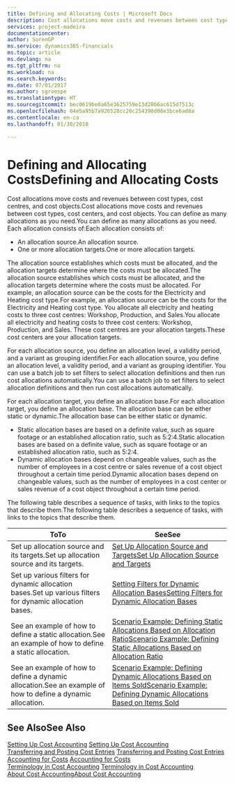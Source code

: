 ```yaml
---
title: Defining and Allocating Costs | Microsoft Docs
description: Cost allocations move costs and revenues between cost types, cost centres, and cost objects. You can define as many allocations as you need.
services: project-madeira
documentationcenter: 
author: SorenGP
ms.service: dynamics365-financials
ms.topic: article
ms.devlang: na
ms.tgt_pltfrm: na
ms.workload: na
ms.search.keywords: 
ms.date: 07/01/2017
ms.author: sgroespe
ms.translationtype: HT
ms.sourcegitcommit: bec0619be0a65e3625759e13d2866ac615d7513c
ms.openlocfilehash: 04e5a95b7a926528cc26c254390d08e3bce6ad8a
ms.contentlocale: en-ca
ms.lasthandoff: 01/30/2018

---
```

# <a name="defining-and-allocating-costs"></a><span data-ttu-id="a0607-104">Defining and Allocating Costs</span><span class="sxs-lookup"><span data-stu-id="a0607-104">Defining and Allocating Costs</span></span>
<span data-ttu-id="a0607-105">Cost allocations move costs and revenues between cost types, cost centres, and cost objects.</span><span class="sxs-lookup"><span data-stu-id="a0607-105">Cost allocations move costs and revenues between cost types, cost centers, and cost objects.</span></span> <span data-ttu-id="a0607-106">You can define as many allocations as you need.</span><span class="sxs-lookup"><span data-stu-id="a0607-106">You can define as many allocations as you need.</span></span> <span data-ttu-id="a0607-107">Each allocation consists of:</span><span class="sxs-lookup"><span data-stu-id="a0607-107">Each allocation consists of:</span></span>  

-   <span data-ttu-id="a0607-108">An allocation source.</span><span class="sxs-lookup"><span data-stu-id="a0607-108">An allocation source.</span></span>  
-   <span data-ttu-id="a0607-109">One or more allocation targets.</span><span class="sxs-lookup"><span data-stu-id="a0607-109">One or more allocation targets.</span></span>  

<span data-ttu-id="a0607-110">The allocation source establishes which costs must be allocated, and the allocation targets determine where the costs must be allocated.</span><span class="sxs-lookup"><span data-stu-id="a0607-110">The allocation source establishes which costs must be allocated, and the allocation targets determine where the costs must be allocated.</span></span> <span data-ttu-id="a0607-111">For example, an allocation source can be the costs for the Electricity and Heating cost type.</span><span class="sxs-lookup"><span data-stu-id="a0607-111">For example, an allocation source can be the costs for the Electricity and Heating cost type.</span></span> <span data-ttu-id="a0607-112">You allocate all electricity and heating costs to three cost centres: Workshop, Production, and Sales.</span><span class="sxs-lookup"><span data-stu-id="a0607-112">You allocate all electricity and heating costs to three cost centers: Workshop, Production, and Sales.</span></span> <span data-ttu-id="a0607-113">These cost centres are your allocation targets.</span><span class="sxs-lookup"><span data-stu-id="a0607-113">These cost centers are your allocation targets.</span></span>  

<span data-ttu-id="a0607-114">For each allocation source, you define an allocation level, a validity period, and a variant as grouping identifier.</span><span class="sxs-lookup"><span data-stu-id="a0607-114">For each allocation source, you define an allocation level, a validity period, and a variant as grouping identifier.</span></span> <span data-ttu-id="a0607-115">You can use a batch job to set filters to select allocation definitions and then run cost allocations automatically.</span><span class="sxs-lookup"><span data-stu-id="a0607-115">You can use a batch job to set filters to select allocation definitions and then run cost allocations automatically.</span></span>  

<span data-ttu-id="a0607-116">For each allocation target, you define an allocation base.</span><span class="sxs-lookup"><span data-stu-id="a0607-116">For each allocation target, you define an allocation base.</span></span> <span data-ttu-id="a0607-117">The allocation base can be either static or dynamic.</span><span class="sxs-lookup"><span data-stu-id="a0607-117">The allocation base can be either static or dynamic.</span></span>  

-   <span data-ttu-id="a0607-118">Static allocation bases are based on a definite value, such as square footage or an established allocation ratio, such as 5:2:4.</span><span class="sxs-lookup"><span data-stu-id="a0607-118">Static allocation bases are based on a definite value, such as square footage or an established allocation ratio, such as 5:2:4.</span></span>  
-   <span data-ttu-id="a0607-119">Dynamic allocation bases depend on changeable values, such as the number of employees in a cost centre or sales revenue of a cost object throughout a certain time period.</span><span class="sxs-lookup"><span data-stu-id="a0607-119">Dynamic allocation bases depend on changeable values, such as the number of employees in a cost center or sales revenue of a cost object throughout a certain time period.</span></span>  

<span data-ttu-id="a0607-120">The following table describes a sequence of tasks, with links to the topics that describe them.</span><span class="sxs-lookup"><span data-stu-id="a0607-120">The following table describes a sequence of tasks, with links to the topics that describe them.</span></span>

|<span data-ttu-id="a0607-121">To</span><span class="sxs-lookup"><span data-stu-id="a0607-121">To</span></span>|<span data-ttu-id="a0607-122">See</span><span class="sxs-lookup"><span data-stu-id="a0607-122">See</span></span>|  
|--------|---------|  
|<span data-ttu-id="a0607-123">Set up allocation source and its targets.</span><span class="sxs-lookup"><span data-stu-id="a0607-123">Set up allocation source and its targets.</span></span>|[<span data-ttu-id="a0607-124">Set Up Allocation Source and Targets</span><span class="sxs-lookup"><span data-stu-id="a0607-124">Set Up Allocation Source and Targets</span></span>](finance-how-to-set-up-allocation-source-and-targets.md)|  
|<span data-ttu-id="a0607-125">Set up various filters for dynamic allocation bases.</span><span class="sxs-lookup"><span data-stu-id="a0607-125">Set up various filters for dynamic allocation bases.</span></span>|[<span data-ttu-id="a0607-126">Setting Filters for Dynamic Allocation Bases</span><span class="sxs-lookup"><span data-stu-id="a0607-126">Setting Filters for Dynamic Allocation Bases</span></span>](finance-setting-filters-for-dynamic-allocation-bases.md)|  
|<span data-ttu-id="a0607-127">See an example of how to define a static allocation.</span><span class="sxs-lookup"><span data-stu-id="a0607-127">See an example of how to define a static allocation.</span></span>|[<span data-ttu-id="a0607-128">Scenario Example: Defining Static Allocations Based on Allocation Ratio</span><span class="sxs-lookup"><span data-stu-id="a0607-128">Scenario Example: Defining Static Allocations Based on Allocation Ratio</span></span>](finance-scenario-example-defining-static-allocations-based-on-allocation-ratio.md)|  
|<span data-ttu-id="a0607-129">See an example of how to define a dynamic allocation.</span><span class="sxs-lookup"><span data-stu-id="a0607-129">See an example of how to define a dynamic allocation.</span></span>|[<span data-ttu-id="a0607-130">Scenario Example: Defining Dynamic Allocations Based on Items Sold</span><span class="sxs-lookup"><span data-stu-id="a0607-130">Scenario Example: Defining Dynamic Allocations Based on Items Sold</span></span>](finance-scenario-example-defining-dynamic-allocations-based-on-items-sold.md)|  

## <a name="see-also"></a><span data-ttu-id="a0607-131">See Also</span><span class="sxs-lookup"><span data-stu-id="a0607-131">See Also</span></span>  
 <span data-ttu-id="a0607-132">[Setting Up Cost Accounting](finance-set-up-cost-accounting.md) </span><span class="sxs-lookup"><span data-stu-id="a0607-132">[Setting Up Cost Accounting](finance-set-up-cost-accounting.md) </span></span>  
 <span data-ttu-id="a0607-133">[Transferring and Posting Cost Entries](finance-transfer-and-post-cost-entries.md) </span><span class="sxs-lookup"><span data-stu-id="a0607-133">[Transferring and Posting Cost Entries](finance-transfer-and-post-cost-entries.md) </span></span>  
 <span data-ttu-id="a0607-134">[Accounting for Costs](finance-manage-cost-accounting.md) </span><span class="sxs-lookup"><span data-stu-id="a0607-134">[Accounting for Costs](finance-manage-cost-accounting.md) </span></span>  
 <span data-ttu-id="a0607-135">[Terminology in Cost Accounting](finance-terminology-in-cost-accounting.md) </span><span class="sxs-lookup"><span data-stu-id="a0607-135">[Terminology in Cost Accounting](finance-terminology-in-cost-accounting.md) </span></span>  
 [<span data-ttu-id="a0607-136">About Cost Accounting</span><span class="sxs-lookup"><span data-stu-id="a0607-136">About Cost Accounting</span></span>](finance-about-cost-accounting.md)

